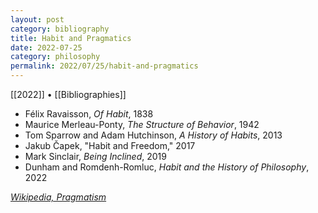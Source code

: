 ```yaml
---
layout: post
category: bibliography
title: Habit and Pragmatics
date: 2022-07-25
category: philosophy
permalink: 2022/07/25/habit-and-pragmatics
---
```


[[2022]] • [[Bibliographies]]

* Félix Ravaisson, *Of Habit*, 1838
* Maurice Merleau-Ponty, *The Structure of Behavior*, 1942
* Tom Sparrow and Adam Hutchinson, *A History of Habits*, 2013
* Jakub Čapek, "Habit and Freedom," 2017
* Mark Sinclair, *Being Inclined*, 2019
* Dunham and Romdenh-Romluc, *Habit and the History of Philosophy*, 2022

[*Wikipedia, Pragmatism*](https://en.wikipedia.org/wiki/Pragmatism)
